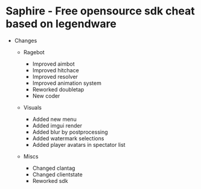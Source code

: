 # Saphire - Free opensource sdk cheat based on legendware

+ Changes
  + Ragebot
    + Improved aimbot
    + Improved hitchace 
    + Improved resolver
    + Improved animation system 
    + Reworked doubletap
    + New coder
    
  + Visuals
    + Added new menu
    + Added imgui render 
    + Added blur by postprocessing 
    + Added watermark selections
    + Added player avatars in spectator list
    
  + Miscs
    + Changed clantag
    + Changed clientstate
    + Reworked sdk
    
  
